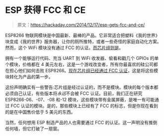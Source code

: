 # ESP 获得 FCC 和 CE

> 原文：<https://hackaday.com/2014/12/17/esp-gets-fcc-and-ce/>

ESP8266 物联网模块是中国最新、最棒的产品。它非常适合把塑料《我的世界》块变成《我的世界》服务器，让你的厕所推特，或者一些奇怪的家庭自动化方案。然而，这个 WiFi 模块没有通过 FCC 的认证。[而芯片组则是](http://bbs.espressif.com/viewtopic.php?f=9&t=59)。

拥有一个能够运行代码、充当 UART 到 WiFi 收发器、偷看和戳几个 GPIOs 的单个模块，价格都在 4 美元左右，这是一个游戏改变者，所有你最喜欢的硅公司都在担心他们如何击败 ESP8266。[现在芯片组已经通过 FCC 认证](https://apps.fcc.gov/tcb/GetTcb731Report.do?applicationId=794971&fcc_id=2AC7Z-ESP8266EX)，这是将这些模块转化为产品的第一步。

这份声明确实有一些警告:芯片组是经过认证的，而不是模块。模块的每个版本都必须自己认证，有些版本将*永远*不会被 FCC 认证。目前，我们正在研究 ESP8266-06、-07、-08 和-12 模块，这些模块带有金属屏蔽，是唯一有可能通过 FCC 认证的模块。是的，那些模块上已经有了 FCC 的标志，但是你现在看到的是在中国售价低于 5 美元的东西。

当然，任何想用 ESP 制造产品的人也需要通过 FCC 的认证。这一声明没有推倒任何墙，但它打破了一扇窗。